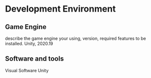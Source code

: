 # Development Environment

## Game Engine
describe the game engine your using, version, required features to be installed.
Unity, 2020.19

## Software and tools
Visual Software
Unity

